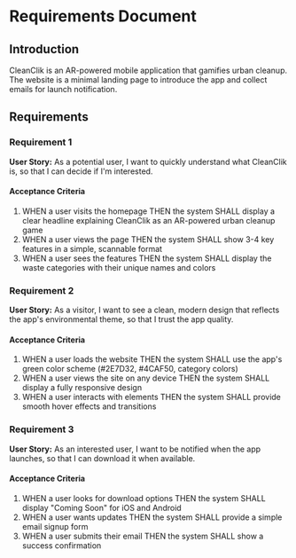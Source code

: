 # Requirements Document

## Introduction

CleanClik is an AR-powered mobile application that gamifies urban cleanup. The website is a minimal landing page to introduce the app and collect emails for launch notification.

## Requirements

### Requirement 1

**User Story:** As a potential user, I want to quickly understand what CleanClik is, so that I can decide if I'm interested.

#### Acceptance Criteria

1. WHEN a user visits the homepage THEN the system SHALL display a clear headline explaining CleanClik as an AR-powered urban cleanup game
2. WHEN a user views the page THEN the system SHALL show 3-4 key features in a simple, scannable format
3. WHEN a user sees the features THEN the system SHALL display the waste categories with their unique names and colors

### Requirement 2

**User Story:** As a visitor, I want to see a clean, modern design that reflects the app's environmental theme, so that I trust the app quality.

#### Acceptance Criteria

1. WHEN a user loads the website THEN the system SHALL use the app's green color scheme (#2E7D32, #4CAF50, category colors)
2. WHEN a user views the site on any device THEN the system SHALL display a fully responsive design
3. WHEN a user interacts with elements THEN the system SHALL provide smooth hover effects and transitions

### Requirement 3

**User Story:** As an interested user, I want to be notified when the app launches, so that I can download it when available.

#### Acceptance Criteria

1. WHEN a user looks for download options THEN the system SHALL display "Coming Soon" for iOS and Android
2. WHEN a user wants updates THEN the system SHALL provide a simple email signup form
3. WHEN a user submits their email THEN the system SHALL show a success confirmation